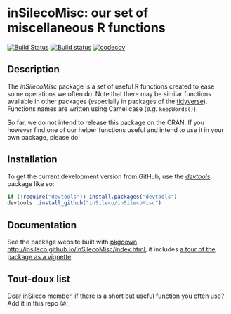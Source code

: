 # inSilecoMisc: our set of miscellaneous R functions


[![Build Status](https://travis-ci.org/inSileco/inSilecoMisc.svg?branch=master)](https://travis-ci.org/inSileco/inSilecoMisc)
[![Build status](https://ci.appveyor.com/api/projects/status/rskiyadk6urmsrox/branch/master?svg=true)](https://ci.appveyor.com/project/KevCaz/insilecomisc/branch/master)
[![codecov](https://codecov.io/gh/inSileco/inSilecoMisc/branch/master/graph/badge.svg)](https://codecov.io/gh/inSileco/inSilecoMisc)


## Description

The *inSilecoMisc* package is a set of useful R functions created to ease some
operations we often do. Note that there may be similar functions available in other
packages (especially in packages of the [tidyverse](https://www.tidyverse.org/)).
Functions names are written using Camel case (*e.g.* `keepWords()`).

So far, we do not intend to release this package on the CRAN. If you however
find one of our helper functions useful and intend to use it in your own package, please
do!



## Installation

To get the current development version from GitHub, use the
[*devtools*](http://cran.r-project.org/web/packages/devtools/index.html) package
like so:

```R
if (!require("devtools")) install.packages("devtools")
devtools::install_github("inSileco/inSilecoMisc")
```


## Documentation

See the package website built with [pkgdown](https://github.com/r-lib/pkgdown) http://insileco.github.io/inSilecoMisc/index.html, it includes [a tour of the package
as a vignette](http://insileco.github.io/inSilecoMisc/articles/overview.html)


## Tout-doux list

Dear inSileco member, if there is a short but useful function you often use? Add it in this repo :stuck_out_tongue_winking_eye:;

